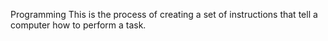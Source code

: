 Programming
This is the process of creating a set of instructions that tell a computer how to perform a task.